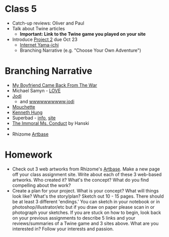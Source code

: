 # Class 5

* Catch-up reviews: Oliver and Paul
* Talk about Twine articles
	* **Important: Link to the Twine game you played on your site**
* Introduce [Project 2](../projects/project2.md) due Oct 23
	* [Internet Yama-ichi](https://www.youtube.com/watch?v=mjWJsE7B1cs)
	* Branching Narrative (e.g. "Choose Your Own Adventure")



# Branching Narrative
* [My Boyfriend Came Back From The War](http://rhizome.org/art/artbase/artwork/my-boyfriend-came-back-from-the-war/)
* Michael Samyn - [LOVE](https://anthology.rhizome.org/love)
* [Jodi](jodi.org)
	* and [wwwwwwwwww.jodi](http://wwwwwwwww.jodi.org/)
* [Mouchette](https://anthology.rhizome.org/mouchette)
* [Kenneth Hung](http://www.tinkin.com/portfolio-item/1111111111111111-dot-com/)
* Superbad - [info]("https://en.wikipedia.org/wiki/Superbad_(website)"), [site](http://superbad.com)
* [The Immoral Ms. Conduct](https://www.youtube.com/watch?v=s0bVwnGGWwo) by Hanski
* 
* Rhizome [Artbase](http://rhizome.org/art/artbase)

# Homework
* Check out 3 web artworks from Rhizome's [Artbase](http://rhizome.org/art/artbase). Make a new page off your class assignment site. Write about each of these 3 web-based artworks. Who created it? What's the concept? What do you find compelling about the work?
* Create a plan for your project. What is your concept? What will things look like? What's the story/plan? Sketch out 10 - 15 pages. There should be at least 3 different 'endings.' You can sketch in your notebook or in photoshop/illustrator/etc but if you draw on paper please scan in or photograph your sketches. If you are stuck on how to begin, look back on your previous assignments to describe 5 links and your reviews/summaries of a Twine game and 3 sites above. What are you interested in? Follow your interests and passion.  